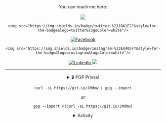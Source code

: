 
<!-- Socmed Button -->
<div align="center">
   You can reach me here:<br><br>
  <a href="mailto: mrizkylubisbisnes@gmail.com tyle="text-decoration: none;">
    <img src="https://img.shields.io/badge/email%20me%20here-%23EA4335?&style=for-the-badge&logo=gmail&logoColor=white"/>
  </a>


    <img src="https://img.shields.io/badge/twitter-%231DA1F2?&style=for-the-badge&logo=twitter&logoColor=white"/>
  </a>

   <a href="https://www.facebook.com/IkanXD/" target="_blank">
    <img src="https://img.shields.io/badge/-Facebook-1877f2?style=for-the-badge&logo=facebook&logoColor=white" alt="Facebook" />
  </a>

  
    <img src="https://img.shields.io/badge/instagram-%23E4405F?&style=for-the-badge&logo=instagram&logoColor=white"/>
  </a>

 <a href="https://www.facebook.com/IkanXD/" target="_blank">
    <img src="https://img.shields.io/badge/LinkedIn-%230077B5.svg?&style=for-the-badge&logo=linkedin&logoColor=white" alt="LinkedIn" />
  </a>

 <a href="https://www.instagram.com/djarraofficial/" style="text-decoration: none;">
    <img src="https://img.shields.io/badge/telegram-%2326A5E4?&style=for-the-badge&logo=telegram&logoColor=white"/>
  </a>

---

<details>
<summary>&#128274; PGP  Privasi  </mmary>

```
curl -sL https://git.io/JMdmw | gpg --import
```
or
```
gpg --import <(curl -sL https://git.io/JMdmw)
```
</details>

<!-- Activity Section -->
<details>
  <summary>Activity</summary>
  <br/>
  <img src="https://lanyard-profile-readme.vercel.app/api/529270835341426708" alt="Discord Presence" />
  <br>
  <br>
  	&#127911; Now playing on Spotify :
  <p align="center">
    <a target="_blank" href="https://spotify-github-profile.vercel.app/api/view?uid=firmanfathoni123&redirect=true">
        <img width="100%" alt="Now Playing" src="https://spotify-github-profile.vercel.app/api/view?uid=firmanfathoni123&cover_image=true&theme=novatorem"/>
 

